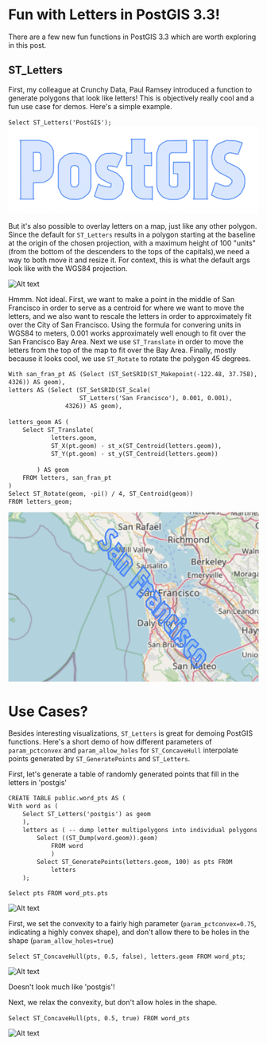 # Fun with Letters in PostGIS 3.3!

There are a few new fun functions in PostGIS 3.3 which are worth exploring in this post.

## ST_Letters

First, my colleague at Crunchy Data, Paul Ramsey introduced a function to generate polygons that look like letters! This is objectively really cool and a fun use case for demos. Here's a simple example.

`Select ST_Letters('PostGIS');`
![Alt text](postgis_letters.png)


But it's also possible to overlay letters on a map, just like any other polygon. Since the default for `ST_Letters` results in a polygon starting at the baseline at the origin of the chosen projection, with a maximum height of 100 "units" (from the bottom of the descenders to the tops of the capitals),we need a way to both move it and resize it. For context, this is what the default args look like with the WGS84 projection. 

![Alt text](postgis_letters_unscaled.png)

Hmmm. Not ideal. First, we want to make a point in the middle of San Francisco in order to serve as a centroid for where we want to move the letters, and we also want to rescale the letters in order to approximately fit over the City of San Francisco. Using the formula for convering units in WGS84 to meters, 0.001 works approximately well enough to fit over the San Francisco Bay Area. Next we use `ST_Translate` in order to move the letters from the top of the map to fit over the Bay Area. Finally, mostly because it looks cool, we use `ST_Rotate` to rotate the polygon 45 degrees. 

```
With san_fran_pt AS (Select (ST_SetSRID(ST_Makepoint(-122.48, 37.758), 4326)) AS geom),
letters AS (Select (ST_SetSRID(ST_Scale(
                    ST_Letters('San Francisco'), 0.001, 0.001),
                4326)) AS geom),

letters_geom AS (
    Select ST_Translate(
            letters.geom,
            ST_X(pt.geom) - st_x(ST_Centroid(letters.geom)),
            ST_Y(pt.geom) - st_y(ST_Centroid(letters.geom))

        ) AS geom
    FROM letters, san_fran_pt
)
Select ST_Rotate(geom, -pi() / 4, ST_Centroid(geom))
FROM letters_geom;

```

![Alt text](postgis_letters_sf.png)

# Use Cases?

Besides interesting visualizations, `ST_Letters` is great for demoing PostGIS functions. Here's a short demo of how different parameters of `param_pctconvex` and `param_allow_holes` for `ST_ConcaveHull` interpolate points generated by `ST_GeneratePoints` and `ST_Letters`. 

First, let's generate a table of randomly generated points that fill in the letters in 'postgis'
```
CREATE TABLE public.word_pts AS (
With word as (
	Select ST_Letters('postgis') as geom
	),
	letters as ( -- dump letter multipolygons into individual polygons
		Select ((ST_Dump(word.geom)).geom) 
	 		FROM word
	 		)
		Select ST_GeneratePoints(letters.geom, 100) as pts FROM
			letters
	);
```

`Select pts FROM word_pts.pts` 

![Alt text](word_pnts.png)

First, we set the convexity to a fairly high parameter (`param_pctconvex=0.75`, indicating a highly convex shape), and don't allow there to be holes in the shape (`param_allow_holes=true`)


`Select ST_ConcaveHull(pts, 0.5, false), letters.geom FROM word_pts`; 

![Alt text](st_concave_75_false.png)

Doesn't look much like 'postgis'! 

Next, we relax the convexity, but don't allow holes in the shape. 

`Select ST_ConcaveHull(pts, 0.5, true) FROM word_pts`

![Alt text](st_concave_5_false.png)